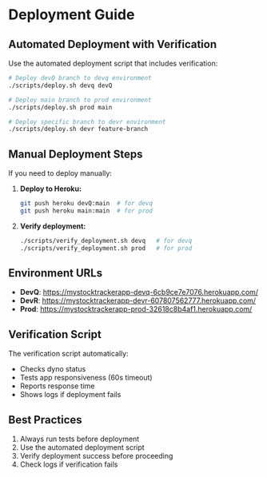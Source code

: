 # Deployment Guide

## Automated Deployment with Verification

Use the automated deployment script that includes verification:

```bash
# Deploy devQ branch to devq environment
./scripts/deploy.sh devq devQ

# Deploy main branch to prod environment  
./scripts/deploy.sh prod main

# Deploy specific branch to devr environment
./scripts/deploy.sh devr feature-branch
```

## Manual Deployment Steps

If you need to deploy manually:

1. **Deploy to Heroku:**
   ```bash
   git push heroku devQ:main  # for devq
   git push heroku main:main  # for prod
   ```

2. **Verify deployment:**
   ```bash
   ./scripts/verify_deployment.sh devq   # for devq
   ./scripts/verify_deployment.sh prod   # for prod
   ```

## Environment URLs

- **DevQ**: https://mystocktrackerapp-devq-6cb9ce7e7076.herokuapp.com/
- **DevR**: https://mystocktrackerapp-devr-607807562777.herokuapp.com/
- **Prod**: https://mystocktrackerapp-prod-32618c8b4af1.herokuapp.com/

## Verification Script

The verification script automatically:
- Checks dyno status
- Tests app responsiveness (60s timeout)
- Reports response time
- Shows logs if deployment fails

## Best Practices

1. Always run tests before deployment
2. Use the automated deployment script
3. Verify deployment success before proceeding
4. Check logs if verification fails